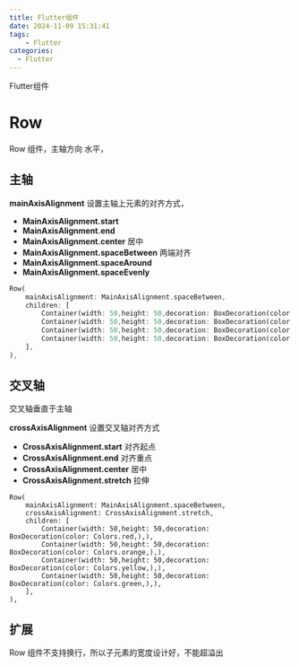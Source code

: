 ```yaml
---
title: Flutter组件
date: 2024-11-09 15:31:41
tags:
	- Flutter
categories:
  - Flutter
---
```


Flutter组件

<!-- more -->

# Row

Row 组件，主轴方向 水平，

## 主轴

**mainAxisAlignment** 设置主轴上元素的对齐方式，

- **MainAxisAlignment.start**
- **MainAxisAlignment.end**
- **MainAxisAlignment.center** 居中
- **MainAxisAlignment.spaceBetween** 两端对齐
- **MainAxisAlignment.spaceAround**
- **MainAxisAlignment.spaceEvenly**

```dart
Row(
    mainAxisAlignment: MainAxisAlignment.spaceBetween,
    children: [
        Container(width: 50,height: 50,decoration: BoxDecoration(color: Colors.red,),),
        Container(width: 50,height: 50,decoration: BoxDecoration(color: Colors.orange,),),
        Container(width: 50,height: 50,decoration: BoxDecoration(color: Colors.yellow,),),
        Container(width: 50,height: 50,decoration: BoxDecoration(color: Colors.green,),),
    ],
),
```

## 交叉轴

交叉轴垂直于主轴

**crossAxisAlignment** 设置交叉轴对齐方式

- **CrossAxisAlignment.start** 对齐起点
- **CrossAxisAlignment.end** 对齐重点
- **CrossAxisAlignment.center** 居中
- **CrossAxisAlignment.stretch** 拉伸

```
Row(
    mainAxisAlignment: MainAxisAlignment.spaceBetween,
    crossAxisAlignment: CrossAxisAlignment.stretch,
    children: [
        Container(width: 50,height: 50,decoration: BoxDecoration(color: Colors.red,),),
        Container(width: 50,height: 50,decoration: BoxDecoration(color: Colors.orange,),),
        Container(width: 50,height: 50,decoration: BoxDecoration(color: Colors.yellow,),),
        Container(width: 50,height: 50,decoration: BoxDecoration(color: Colors.green,),),
    ],
),
```

## 扩展

Row 组件不支持换行，所以子元素的宽度设计好，不能超溢出
